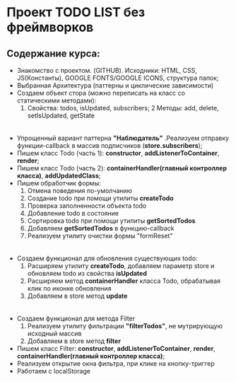 # Проект TODO LIST без фреймворков

## Содержание курса:
+ Знакомство c проектом. (GITHUB). Исходники: HTML, СSS, JS(Константы), GOOGLE FONTS/GOOGLE ICONS, cтруктура папок;
+ Выбранная Архитектура (паттерны и циклические зависимости)
+ Создаем объект стора (можно переписать на класс со статическими методами):
    1. Свойства: todos, isUpdated, subscribers;
    2  Методы: add, delete, setIsUpdated, getState
    <br>
    <br>
+ Упрощенный вариант паттерна **"Наблюдатель"** .Реализуем отправку функции-callback в массив подписчиков (**store.subscribers**);
+ Пишем класс Todo (часть 1): **constructor**, **addListenerToContainer**, **render**;
+ Пишем класс Todo (часть 2): **containerHandler(главный контроллер класса)**, **addUpdatedClass**;
+ Пишем обработчик формы: 
    1. Отмена поведения по-умолчанию
    2. Создание todo при помощи утилиты **createTodo**
    3. Проверка заполненности объекта todo
    4. Добавление todo в состояние
    5. Сортировка todo при помощи утилиты **getSortedTodos**
    6. Добавляем **getSortedTodos** в функцию-callback
    7. Реализуем утилиту очистки формы "formReset"
    <br>
    <br>    
+ Создаем функционал для обновления существующих todo:
    1. Расширяем утилиту **createTodo**, добавляем параметр store и обновляем todo из свойства **isUpdated**
    2. Расширяем метод **containerHandler** класса Todo, обрабатывая клик по иконке обновления
    3. Добавляем в store метод **update**
    <br>
    <br>
+ Создаем функционал для метода Filter
    1. Реализуем утилиту фильтрации **"filterTodos"**, не мутрирующую исходный массив
    2. Добавляем в store метод **filter**     
+ Пишем класс Filter: **constructor**, **addListenerToContainer**, **render**, **containerHandler(главный контроллер класса)**;
+ Реализуем открытие окна фильтра, при клике на кнопку-триггер
+ Работаем с localStorage  